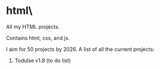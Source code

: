 # html\
All my HTML projects.

Contains html, css, and js.

I aim for 50 projects by 2026.
A list of all the current projects:

1. Todulse v1.8 (to do list)